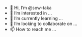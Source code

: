 - 👋 Hi, I’m @sow-taka
- 👀 I’m interested in ...
- 🌱 I’m currently learning ...
- 💞️ I’m looking to collaborate on ...
- 📫 How to reach me ...

<!---
sow-taka/sow-taka is a ✨ special ✨ repository because its `README.md` (this file) appears on your GitHub profile.
You can click the Preview link to take a look at your changes.
--->
